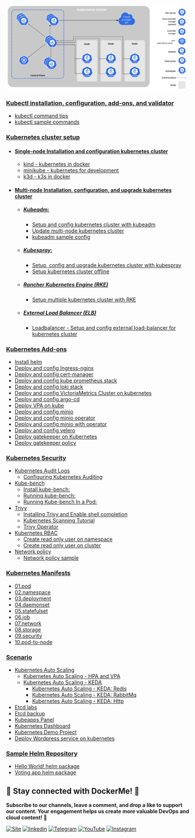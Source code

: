 ![kube component](images/kube.png)

### [Kubectl installation, configuration, add-ons, and validator](kubectl)

- [kubectl command tips](kubectl/ReadMe.md)
- [kubectl sample commands](kubectl/kubectl-sample-command.md)

### [Kubernetes cluster setup](cluster-setup)

  - #### [Single-node Installation and configuration kubernetes cluster](cluster-setup/single-node)
    - [kind - kubernetes in docker](cluster-setup/kind/ReadMe.md)
    - [minikube - kubernetes for development](cluster-setup/minikube/ReadMe.md)
    - [k3d - k3s in docker](cluster-setup/k3d/ReadMe.md)


  - #### [Multi-node Installation, configuration, and upgrade kubernetes cluster](cluster-setup/multi-node)
    - ##### [Kubeadm:](https://kubernetes.io/docs/reference/setup-tools/kubeadm/)
        - [Setup and config kubernetes cluster with kubeadm](cluster-setup/kubeadm/ReadMe.md)
        - [Update multi-node kubernetes cluster](cluster-setup/kubeadm/kubeadm-multi-node-update.md)
        - [kubeadm sample config](cluster-setup/kubeadm/kubeadm-sample-config.yml)

    - ##### [Kubespray:](https://kubespray.io/)
        - [Setup, config and upgrade kubernetes cluster with kubespray](cluster-setup/kubespray/ReadMe.md)
        - [Setup kubernetes cluster offline](cluster-setup/kubespray/offline-installation.md)

    - ##### [Rancher Kubernetes Engine (RKE)](https://rke.docs.rancher.com/)
        - [Setup multiple kubernetes cluster with RKE](cluster-setup/rancher/ReadMe.md)

    - ##### [External Load Balancer (ELB)](cluster-setup/load-balancer/)
        - [Loadbalancer - Setup and config external load-balancer for kubernetes cluster](cluster-setup/load-balancer/ReadMe.md)

### [Kubernetes Add-ons](add-ons/ReadMe.md)
  - [Install helm](add-ons/ReadMe.md#install-helm)
  - [Deploy and config Ingress-nginx](add-ons/ReadMe.md#install-and-config-ingress-nginx)
  - [Deploy and config cert-manager](add-ons/ReadMe.md#install-and-config-cert-manager)
  - [Deploy and config kube prometheus stack](add-ons/ReadMe.md#install-and-config-kube-prometheus-stack)
  - [Deploy and config loki stack](add-ons/ReadMe.md#install-and-config-loki-stack)
  - [Deploy and config VictoriaMetrics Cluster on kubernetes](add-ons/ReadMe.md#deploy-and-config-victoriametrics-cluster-on-kubernetes)
  - [Deploy and config argo-cd](add-ons/ReadMe.md#install-and-config-argo-cd)
  - [Deploy VPA on kube](add-ons/ReadMe.md#install-vpa-on-kube)
  - [Deploy and config minio](add-ons/ReadMe.md#install-and-config-minio)
  - [Deploy and config minio operator](add-ons/ReadMe.md#deploy-and-config-minio-operator)
  - [Deploy and config minio with operator](add-ons/ReadMe.md#deploy-and-config-minio-with-operator)
  - [Deploy and config velero](add-ons/ReadMe.md#install-and-config-velero)
  - [Deploy gatekeeper on Kubernetes](add-ons/ReadMe.md#run-gatekeeper-on-kubernetes)
  - [Deploy gatekeeper policy](add-ons/ReadMe.md#run-gatekeeper-policy)

### [Kubernetes Security](security/ReadMe.md)
  - [Kubernetes Audit Logs](security/ReadMe.md#kubernetes-audit-logs)
    - [Configuring Kubernetes Auditing](security/ReadMe.md#configuring-kubernetes-auditing)
  - [Kube-bench](security/ReadMe.md#kube-bench)
    - [Install kube-bench:](security/ReadMe.md#install-kube-bench)
    - [Running kube-bench:](security/ReadMe.md#running-kube-bench)
    - [Running Kube-bench In a Pod:](security/ReadMe.md#running-kube-bench-in-a-pod)
  - [Trivy](security/ReadMe.md#trivy)
    - [Installing Trivy and Enable shell completion](security/ReadMe.md#installing-trivy-and-enable-shell-completion)
    - [Kubernetes Scanning Tutorial](security/ReadMe.md#kubernetes-scanning-tutorial)
    - [Trivy Operator](security/ReadMe.md#trivy-operator)
  - [Kubernetes RBAC](security/ReadMe.md#kubernetes-rbac)
    - [Create read only user on namespace](security/ReadMe.md#create-read-only-user-on-namespace)
    - [Create read only user on cluster](security/ReadMe.md#create-read-only-user-on-cluster)
  - [Network policy](security/ReadMe.md#network-policy)
    - [Network policy sample](security/ReadMe.md#network-policy-sample)

### [Kubernetes Manifests](manifests)
  - [01.pod](manifests/01.pod)
  - [02.namespace](manifests/02.namespace)
  - [03.deployment](manifests/03.deployment)
  - [04.daemonset](manifests/04.daemonset)
  - [05.statefulset](manifests/05.statefulset)
  - [06.job](manifests/06.job)
  - [07.network](manifests/07.network)
  - [08.storage](manifests/08.storage)
  - [09.security](manifests/09.security)
  - [10.pod-to-node](manifests/10.pod-to-node)

### [Scenario](scenario)
  - [Kubernetes Auto Scaling](scenario/auto-scaling)
    - [Kubernetes Auto Scaling - HPA and VPA](scenario/auto-scaling/php-app)
    - [Kubernetes Auto Scaling - KEDA](scenario/auto-scaling/keda/ReadMe.md)
      - [Kubernetes Auto Scaling - KEDA: Redis](scenario/auto-scaling/keda/redis-scaleobject.yml)
      - [Kubernetes Auto Scaling - KEDA: RabbitMq](scenario/auto-scaling/keda/rabbitmq-scenario)
      - [Kubernetes Auto Scaling - KEDA: Http](scenario/auto-scaling/keda/http-scenario)
  - [Etcd labs](scenario/etcdlabs)
  - [Etcd backup](scenario/etcd-backup)
  - [Kubeapps Panel](scenario/kubeapps.md)
  - [Kubernetes Dashboard](scenario/kubernetes-dashboard.md)
  - [Kubernetes Demo Project](scenario/kubernetes-demo-project.md)
  - [Deploy Wordpress service on kubernetes](scenario/wordpress.md)

### [Sample Helm Repository](helm)
  - [Hello World! helm package](helm/hello-world)
  - [Voting app helm package](helm/voting-app)


## 🔗 Stay connected with DockerMe! 🚀

**Subscribe to our channels, leave a comment, and drop a like to support our content. Your engagement helps us create more valuable DevOps and cloud content!** 🙌

[![Site](https://img.shields.io/badge/Dockerme.ir-0A66C2?style=for-the-badge&logo=docker&logoColor=white)](https://dockerme.ir/) [![linkedin](https://img.shields.io/badge/linkedin-0A66C2?style=for-the-badge&logo=linkedin&logoColor=white)](https://www.linkedin.com/in/ahmad-rafiee/) [![Telegram](https://img.shields.io/badge/telegram-0A66C2?style=for-the-badge&logo=telegram&logoColor=white)](https://t.me/dockerme) [![YouTube](https://img.shields.io/badge/youtube-FF0000?style=for-the-badge&logo=youtube&logoColor=white)](https://youtube.com/@dockerme) [![Instagram](https://img.shields.io/badge/instagram-FF0000?style=for-the-badge&logo=instagram&logoColor=white)](https://instagram.com/dockerme)
